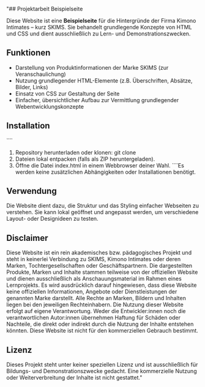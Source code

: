 "## Projektarbeit Beispielseite

Diese Website ist eine **Beispielseite** für die Hintergründe der Firma Kimono Intimates – kurz SKIMS. Sie behandelt grundlegende Konzepte von HTML und CSS und dient ausschließlich zu Lern- und Demonstrationszwecken.

## Funktionen

- Darstellung von Produktinformationen der Marke SKIMS (zur Veranschaulichung)
- Nutzung grundlegender HTML-Elemente (z.B. Überschriften, Absätze, Bilder, Links)
- Einsatz von CSS zur Gestaltung der Seite
- Einfacher, übersichtlicher Aufbau zur Vermittlung grundlegender Webentwicklungskonzepte

## Installation
̀ ̀ ̀ ̀ 
1. Repository herunterladen oder klonen:
   git clone <repository-url>
2. Dateien lokal entpacken (falls als ZIP heruntergeladen).
3. Öffne die Datei index.html in einem Webbrowser deiner Wahl.
̀ ̀ ̀ ̀ 
Es werden keine zusätzlichen Abhängigkeiten oder Installationen benötigt.

## Verwendung

Die Website dient dazu, die Struktur und das Styling einfacher Webseiten zu verstehen. Sie kann lokal geöffnet und angepasst werden, um verschiedene Layout- oder Designideen zu testen.

## Disclaimer

Diese Website ist ein rein akademisches bzw. pädagogisches Projekt und steht in keinerlei Verbindung zu SKIMS, Kimono Intimates oder deren Marken, Tochtergesellschaften oder Geschäftspartnern.
Die dargestellten Produkte, Marken und Inhalte stammen teilweise von der offiziellen Website und dienen ausschließlich als Anschauungsmaterial im Rahmen eines Lernprojekts.
Es wird ausdrücklich darauf hingewiesen, dass diese Website keine offiziellen Informationen, Angebote oder Dienstleistungen der genannten Marke darstellt.
Alle Rechte an Marken, Bildern und Inhalten liegen bei den jeweiligen Rechteinhabern.
Die Nutzung dieser Website erfolgt auf eigene Verantwortung. Weder die Entwickler:innen noch die verantwortlichen Autor:innen übernehmen Haftung für Schäden oder Nachteile, die direkt oder indirekt durch die Nutzung der Inhalte entstehen könnten.
Diese Website ist nicht für den kommerziellen Gebrauch bestimmt.

## Lizenz

Dieses Projekt steht unter keiner speziellen Lizenz und ist ausschließlich für Bildungs- und Demonstrationszwecke gedacht. Eine kommerzielle Nutzung oder Weiterverbreitung der Inhalte ist nicht gestattet."
